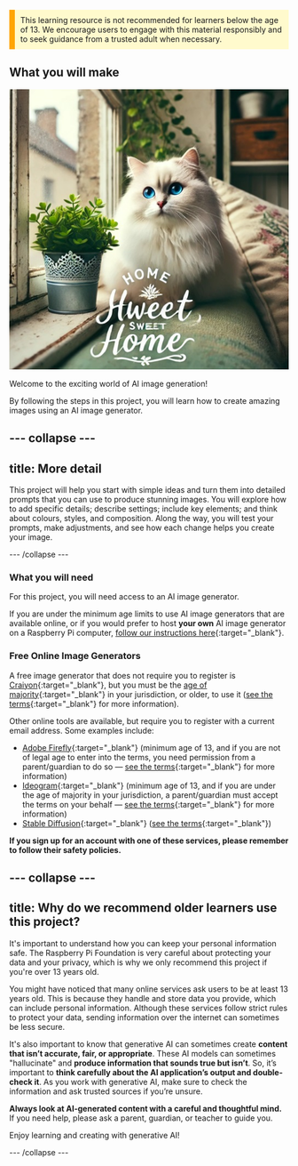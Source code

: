 <p style='border-left: solid; border-width:10px; border-color: #FFA500; background-color: #FFFACD; padding: 10px;'>
This learning resource is not recommended for learners below the age of 13. We encourage users to engage with this material responsibly and to seek guidance from a trusted adult when necessary.
</p>

## What you will make

![A fluffy white cat with striking blue eyes and a pink nose sits across a windowsill and the back of a sofa, next to a potted plant in a decorative metal container. The windowsill is part of a cozy interior, with a floral cushion, a trailing green plant, and shelves. Through the window, a building is visible. In the foreground of the image, there is text that reads "HOME Hweet SWEET Home" in an elegant style, with some decoration.](images/prompt8.jpg)

Welcome to the exciting world of AI image generation! 

By following the steps in this project, you will learn how to create amazing images using an AI image generator. 

--- collapse ---
---
title: More detail
---

This project will help you start with simple ideas and turn them into detailed prompts that you can use to produce stunning images. You will explore how to add specific details; describe settings; include key elements; and think about colours, styles, and composition. Along the way, you will test your prompts, make adjustments, and see how each change helps you create your image.

--- /collapse ---

### What you will need

For this project, you will need access to an AI image generator.

If you are under the minimum age limits to use AI image generators that are available online, or if you would prefer to host **your own** AI image generator on a Raspberry Pi computer, [follow our instructions here](https://projects.raspberrypi.org/en/projects/ai-images-on-pi){:target="_blank"}. 


### Free Online Image Generators

A free image generator that does not require you to register is [Craiyon](https://www.craiyon.com){:target="_blank"}, but you must be the [age of majority](https://en.wikipedia.org/wiki/Age_of_majority){:target="_blank"} in your jurisdiction, or older, to use it ([see the terms](https://www.craiyon.com/terms){:target="_blank"} for more information).


Other online tools are available, but require you to register with a current email address. Some examples include:
- [Adobe Firefly](https://firefly.adobe.com/){:target="_blank"} (minimum age of 13, and if you are not of legal age to enter into the terms, you need permission from a parent/guardian to do so — [see the terms](https://www.adobe.com/uk/legal/terms.html){:target="_blank"} for more information)
- [Ideogram](https://www.ideogram.ai){:target="_blank"} (minimum age of 13, and if you are under the age of majority in your jurisdiction, a parent/guardian must accept the terms on your behalf — [see the terms](https://ideogram.ai/legal/tos){:target="_blank"} for more information)
- [Stable Diffusion](https://stablediffusionweb.com/){:target="_blank"} ([see the terms](https://stablediffusionweb.com/terms-and-conditions){:target="_blank"})

**If you sign up for an account with one of these services, please remember to follow their safety policies.**

--- collapse ---
---
title:  Why do we recommend older learners use this project?
---

It's important to understand how you can keep your personal information safe. The Raspberry Pi Foundation is very careful about protecting your data and your privacy, which is why we only recommend this project if you're over 13 years old.

You might have noticed that many online services ask users to be at least 13 years old. This is because they handle and store data you provide, which can include personal information. Although these services follow strict rules to protect your data, sending information over the internet can sometimes be less secure.

It's also important to know that generative AI can sometimes create **content that isn’t accurate, fair, or appropriate**. These AI models can sometimes "hallucinate" and **produce information that sounds true but isn’t**. So, it’s important to **think carefully about the AI application’s output and double-check it**. As you work with generative AI, make sure to check the information and ask trusted sources if you’re unsure.

**Always look at AI-generated content with a careful and thoughtful mind.** If you need help, please ask a parent, guardian, or teacher to guide you.

Enjoy learning and creating with generative AI!

--- /collapse ---
